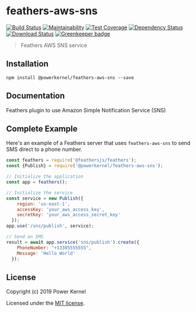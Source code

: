# feathers-aws-sns

[![Build Status](https://api.travis-ci.com/powerkernel/feathers-aws-sns.svg?branch=master)](https://travis-ci.com/powerkernel/feathers-aws-sns)
[![Maintainability](https://api.codeclimate.com/v1/badges/682c2a1a2e3dd2bc490e/maintainability)](https://codeclimate.com/github/powerkernel/feathers-aws-sns/maintainability)
[![Test Coverage](https://api.codeclimate.com/v1/badges/682c2a1a2e3dd2bc490e/test_coverage)](https://codeclimate.com/github/powerkernel/feathers-aws-sns/test_coverage)
[![Dependency Status](https://img.shields.io/david/powerkernel/feathers-aws-sns.svg?style=flat-square)](https://david-dm.org/powerkernel/feathers-aws-sns)
[![Download Status](https://img.shields.io/npm/dm/@powerkernel/feathers-aws-sns.svg?style=flat-square)](https://www.npmjs.com/package/@powerkernel/feathers-aws-sns) 
[![Greenkeeper badge](https://badges.greenkeeper.io/powerkernel/feathers-aws-sns.svg)](https://greenkeeper.io/)

> Feathers AWS SNS service

## Installation

```
npm install @powerkernel/feathers-aws-sns --save
```

## Documentation

Feathers plugin to use Amazon Simple Notification Service (SNS) 

## Complete Example

Here's an example of a Feathers server that uses `feathers-aws-sns` to send SMS direct to a phone number. 

```js
const feathers = require('@feathersjs/feathers');
const {Publish} = require('@powerkernel/feathers-aws-sns');

// Initialize the application
const app = feathers();

// Initialize the service
const service = new Publish({
    region: 'us-east-1',
    accessKey: 'your_aws_access_key',
    secretKey: 'your_aws_access_secret_key'
  });
app.use('/sns/publish', service);

// Send an SMS
result = await app.service('sns/publish').create({
    PhoneNumber: "+13305555555",
    Message: 'Hello World'
  });
```

## License

Copyright (c) 2019 Power Kernel

Licensed under the [MIT license](LICENSE).
